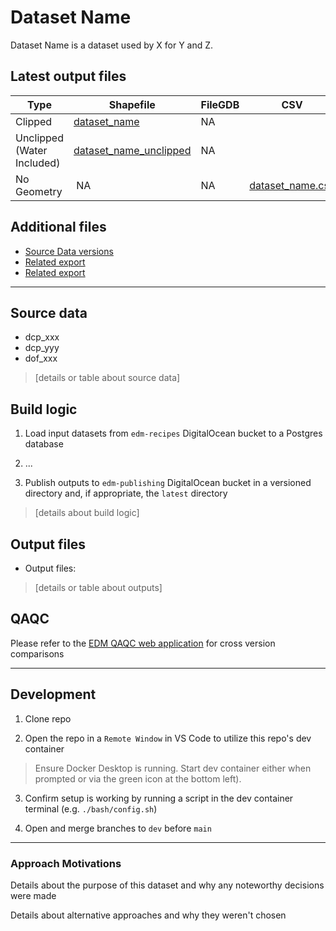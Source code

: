 # Dataset Name
Dataset Name is a dataset used by X for Y and Z.

## Latest output files
Type | Shapefile | FileGDB | CSV
-- | -- | -- | --
Clipped | [dataset_name]() | NA
Unclipped (Water Included) | [dataset_name_unclipped]() | NA
No Geometry |  NA | NA  | [dataset_name.csv]()

## Additional files
- [Source Data versions]()
- [Related export]()
- [Related export]()

---

## Source data
- dcp_xxx
- dcp_yyy
- dof_xxx
> [details or table about source data]

## Build logic
1. Load input datasets from `edm-recipes` DigitalOcean bucket to a Postgres database

2. ...

3. Publish outputs to `edm-publishing` DigitalOcean bucket in a versioned directory and, if appropriate, the `latest` directory

> [details about build logic]

## Output files
- Output files:
> [details or table about outputs]

## QAQC
Please refer to the [EDM QAQC web application](https://edm-data-engineering.nycplanningdigital.com) for cross version comparisons

---

## Development
1. Clone repo

2. Open the repo in a `Remote Window` in VS Code to utilize this repo's dev container
> Ensure Docker Desktop is running. Start dev container either when prompted or via the green icon at the bottom left).

3. Confirm setup is working by running a script in the dev container terminal (e.g. `./bash/config.sh`)

4. Open and merge branches to `dev` before `main`

---

### Approach Motivations
Details about the purpose of this dataset and why any noteworthy decisions were made

Details about alternative approaches and why they weren't chosen